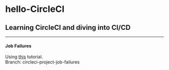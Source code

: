 # hello-CircleCI

## Learning CircleCI and diving into CI/CD

---

#### Job Failures

Using [this](https://circleci.com/docs/2.0/configuration-reference/#commands-requires-version-21) tutorial.\
Branch: circleci-project-job-failures
